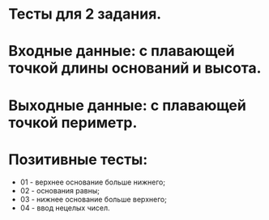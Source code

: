 # Тесты для 2 задания.

# Входные данные: с плавающей точкой длины оснований и высота.

# Выходные данные: с плавающей точкой периметр.

# Позитивные тесты:

- 01 - верхнее основание больше нижнего;
- 02 - основания равны;
- 03 - нижнее основание больше верхнего;
- 04 - ввод нецелых чисел.
